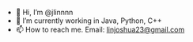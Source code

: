 - 👋 Hi, I’m @jlinnnn
- 👀 I’m currently working in Java, Python, C++
- 📫 How to reach me. Email: linjoshua23@gmail.com

